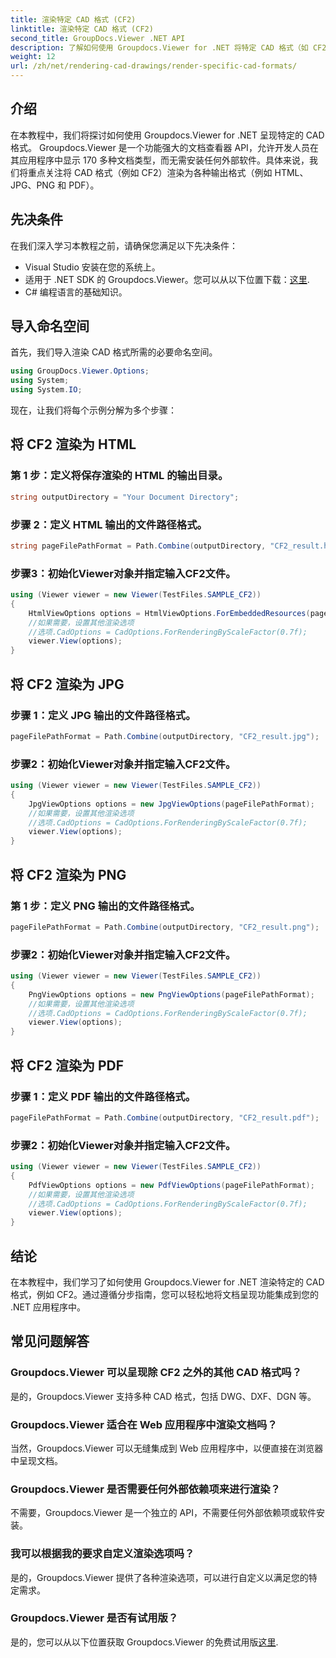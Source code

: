 ```yaml
---
title: 渲染特定 CAD 格式 (CF2)
linktitle: 渲染特定 CAD 格式 (CF2)
second_title: GroupDocs.Viewer .NET API
description: 了解如何使用 Groupdocs.Viewer for .NET 将特定 CAD 格式（如 CF2）渲染为 HTML、JPG、PNG 和 PDF。
weight: 12
url: /zh/net/rendering-cad-drawings/render-specific-cad-formats/
---
```

## 介绍
在本教程中，我们将探讨如何使用 Groupdocs.Viewer for .NET 呈现特定的 CAD 格式。 Groupdocs.Viewer 是一个功能强大的文档查看器 API，允许开发人员在其应用程序中显示 170 多种文档类型，而无需安装任何外部软件。具体来说，我们将重点关注将 CAD 格式（例如 CF2）渲染为各种输出格式（例如 HTML、JPG、PNG 和 PDF）。
## 先决条件
在我们深入学习本教程之前，请确保您满足以下先决条件：
- Visual Studio 安装在您的系统上。
- 适用于 .NET SDK 的 Groupdocs.Viewer。您可以从以下位置下载：[这里](https://releases.groupdocs.com/viewer/net/).
- C# 编程语言的基础知识。
## 导入命名空间
首先，我们导入渲染 CAD 格式所需的必要命名空间。
```csharp
using GroupDocs.Viewer.Options;
using System;
using System.IO;
```
现在，让我们将每个示例分解为多个步骤：
## 将 CF2 渲染为 HTML
### 第 1 步：定义将保存渲染的 HTML 的输出目录。
```csharp
string outputDirectory = "Your Document Directory";
```
### 步骤 2：定义 HTML 输出的文件路径格式。
```csharp
string pageFilePathFormat = Path.Combine(outputDirectory, "CF2_result.html");
```
### 步骤3：初始化Viewer对象并指定输入CF2文件。
```csharp
using (Viewer viewer = new Viewer(TestFiles.SAMPLE_CF2))
{
    HtmlViewOptions options = HtmlViewOptions.ForEmbeddedResources(pageFilePathFormat);
    //如果需要，设置其他渲染选项
    //选项.CadOptions = CadOptions.ForRenderingByScaleFactor(0.7f);
    viewer.View(options);
}
```
## 将 CF2 渲染为 JPG
### 步骤 1：定义 JPG 输出的文件路径格式。
```csharp
pageFilePathFormat = Path.Combine(outputDirectory, "CF2_result.jpg");
```
### 步骤2：初始化Viewer对象并指定输入CF2文件。
```csharp
using (Viewer viewer = new Viewer(TestFiles.SAMPLE_CF2))
{
    JpgViewOptions options = new JpgViewOptions(pageFilePathFormat);
    //如果需要，设置其他渲染选项
    //选项.CadOptions = CadOptions.ForRenderingByScaleFactor(0.7f);
    viewer.View(options);
}
```
## 将 CF2 渲染为 PNG

### 第 1 步：定义 PNG 输出的文件路径格式。
```csharp
pageFilePathFormat = Path.Combine(outputDirectory, "CF2_result.png");
```
### 步骤2：初始化Viewer对象并指定输入CF2文件。
```csharp
using (Viewer viewer = new Viewer(TestFiles.SAMPLE_CF2))
{
    PngViewOptions options = new PngViewOptions(pageFilePathFormat);
    //如果需要，设置其他渲染选项
    //选项.CadOptions = CadOptions.ForRenderingByScaleFactor(0.7f);
    viewer.View(options);
}
```
## 将 CF2 渲染为 PDF
### 步骤 1：定义 PDF 输出的文件路径格式。
```csharp
pageFilePathFormat = Path.Combine(outputDirectory, "CF2_result.pdf");
```
### 步骤2：初始化Viewer对象并指定输入CF2文件。
```csharp
using (Viewer viewer = new Viewer(TestFiles.SAMPLE_CF2))
{
    PdfViewOptions options = new PdfViewOptions(pageFilePathFormat);
    //如果需要，设置其他渲染选项
    //选项.CadOptions = CadOptions.ForRenderingByScaleFactor(0.7f);
    viewer.View(options);
}
```

## 结论
在本教程中，我们学习了如何使用 Groupdocs.Viewer for .NET 渲染特定的 CAD 格式，例如 CF2。通过遵循分步指南，您可以轻松地将文档呈现功能集成到您的 .NET 应用程序中。
## 常见问题解答
### Groupdocs.Viewer 可以呈现除 CF2 之外的其他 CAD 格式吗？
是的，Groupdocs.Viewer 支持多种 CAD 格式，包括 DWG、DXF、DGN 等。
### Groupdocs.Viewer 适合在 Web 应用程序中渲染文档吗？
当然，Groupdocs.Viewer 可以无缝集成到 Web 应用程序中，以便直接在浏览器中呈现文档。
### Groupdocs.Viewer 是否需要任何外部依赖项来进行渲染？
不需要，Groupdocs.Viewer 是一个独立的 API，不需要任何外部依赖项或软件安装。
### 我可以根据我的要求自定义渲染选项吗？
是的，Groupdocs.Viewer 提供了各种渲染选项，可以进行自定义以满足您的特定需求。
### Groupdocs.Viewer 是否有试用版？
是的，您可以从以下位置获取 Groupdocs.Viewer 的免费试用版[这里](https://releases.groupdocs.com/).